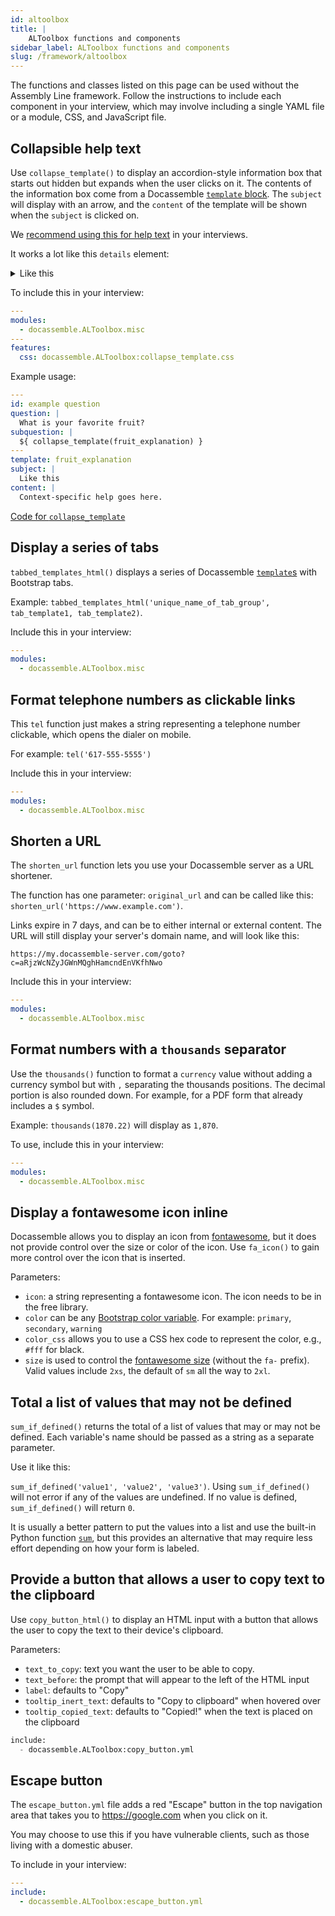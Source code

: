 ```yaml
---
id: altoolbox
title: |
    ALToolbox functions and components
sidebar_label: ALToolbox functions and components
slug: /framework/altoolbox
---
```


The functions and classes listed on this page can be used without the Assembly
Line framework. Follow the instructions to include each component in your
interview, which may involve including a single YAML file or a module, CSS, and
JavaScript file.

## Collapsible help text

Use `collapse_template()` to display an accordion-style information box that
starts out hidden but expands when the user clicks on it. The contents of the
information box come from a Docassemble [`template`
block](https://docassemble.org/docs/initial.html#template). The `subject` will
display with an arrow, and the `content` of the template will be shown when the
`subject` is clicked on.

We [recommend using this for help
text](question_style_help_your_user.md#provide-help-information-in-context) in
your interviews.

It works a lot like this `details` element:

<details><summary>Like this</summary>
<p>
Context-specific help goes here.
</p>
</details>

To include this in your interview:

```yaml
---
modules:
  - docassemble.ALToolbox.misc
---
features:
  css: docassemble.ALToolbox:collapse_template.css
```  

Example usage:

```yaml
---
id: example question
question: |
  What is your favorite fruit?
subquestion: |
  ${ collapse_template(fruit_explanation) }
---
template: fruit_explanation
subject: |
  Like this
content: |
  Context-specific help goes here.
```

[Code for `collapse_template`](https://github.com/SuffolkLITLab/docassemble-ALToolbox/blob/main/docassemble/ALToolbox/misc.py)

## Display a series of tabs

`tabbed_templates_html()` displays a series of Docassemble
[`template`s](https://docassemble.org/docs/initial.html#template) with Bootstrap
tabs.

Example: `tabbed_templates_html('unique_name_of_tab_group', tab_template1, tab_template2)`.

Include this in your interview:

```yaml
---
modules:
  - docassemble.ALToolbox.misc
```

## Format telephone numbers as clickable links

This `tel` function just makes a string representing a telephone number
clickable, which opens the dialer on mobile.

For example: `tel('617-555-5555')`

Include this in your interview:

```yaml
---
modules:
  - docassemble.ALToolbox.misc
```

## Shorten a URL

The `shorten_url` function lets you use your Docassemble server as a URL
shortener.

The function has one parameter: `original_url` and can be called like this:
`shorten_url('https://www.example.com')`.

Links expire in 7 days, and can be to either internal or external content.
The URL will still display your server's domain name, and will look like this:

`https://my.docassemble-server.com/goto?c=aRjzWcNZyJGWnMQghHamcndEnVKfhNwo`

Include this in your interview:

```yaml
---
modules:
  - docassemble.ALToolbox.misc
```

## Format numbers with a `thousands` separator

Use the `thousands()` function to format a `currency` value without adding a
currency symbol but with `,` separating the thousands positions. The decimal
portion is also rounded down. For example, for a PDF form that already includes
a `$` symbol. 

Example: `thousands(1870.22)` will display as `1,870`.

To use, include this in your interview:

```yaml
---
modules:
  - docassemble.ALToolbox.misc
```

## Display a fontawesome icon inline

Docassemble allows you to display an icon from [fontawesome](https://fontawesome.com/),
but it does not provide control over the size or color of the icon. Use
`fa_icon()` to gain more control over the icon that is inserted.

Parameters:

* `icon`: a string representing a fontawesome icon. The icon needs to be in the free library.
* `color` can be any [Bootstrap color variable](https://getbootstrap.com/docs/4.0/utilities/colors/). For example: `primary`, `secondary`, `warning`
* `color_css` allows you to use a CSS hex code to represent the color, e.g., `#fff` for black.
* `size` is used to control the [fontawesome size](https://fontawesome.com/v6.0/docs/web/style/size) (without the `fa-` prefix). Valid values include `2xs`, the default of `sm` all the way to `2xl`.

## Total a list of values that may not be defined

`sum_if_defined()` returns the total of a list of values that may or may not be
defined. Each variable's name should be passed as a string as a separate
parameter.

Use it like this:

`sum_if_defined('value1', 'value2', 'value3')`. Using `sum_if_defined()` will
not error if any of the values are undefined. If no value is defined,
`sum_if_defined()` will return `0`.

It is usually a better pattern to put the values into a list and use the
built-in Python function
[`sum`](https://docs.python.org/3/library/functions.html#sum), but this provides
an alternative that may require less effort depending on how your form is
labeled.

## Provide a button that allows a user to copy text to the clipboard

Use `copy_button_html()` to display an HTML input with a button
that allows the user to copy the text to their device's clipboard.

Parameters:

* `text_to_copy`: text you want the user to be able to copy.
* `text_before`: the prompt that will appear to the left of the HTML input
* `label`: defaults to "Copy"
* `tooltip_inert_text`: defaults to "Copy to clipboard" when hovered over
* `tooltip_copied_text`: defaults to "Copied!" when the text is placed on the clipboard


```python
include:
  - docassemble.ALToolbox:copy_button.yml
```

## Escape button 

The `escape_button.yml` file adds a red "Escape" button in the 
top navigation area that takes you to https://google.com when you click
on it.

You may choose to use this if you have vulnerable clients, such as those living
with a domestic abuser.

To include in your interview:

```yaml
---
include:
  - docassemble.ALToolbox:escape_button.yml
```  
